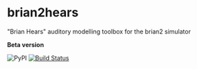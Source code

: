 brian2hears
===========

"Brian Hears" auditory modelling toolbox for the brian2 simulator

**Beta version**

![PyPI](https://img.shields.io/pypi/v/brian2hears.svg)
[![Build Status](https://dev.azure.com/brian-team/Brian2Hears/_apis/build/status/brian-team.brian2hears?branchName=master)](https://dev.azure.com/brian-team/Brian2Hears/_build/latest?definitionId=2&branchName=master)
